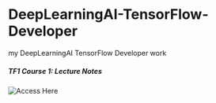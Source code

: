 # DeepLearningAI-TensorFlow-Developer
my DeepLearningAI TensorFlow Developer work

##### TF1 Course 1: Lecture Notes
![Access Here](https://community.deeplearning.ai/t/tf1-course-1-lecture-notes/124222?u=hazlan_qodrey)